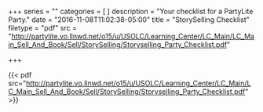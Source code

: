 +++
series = ""
categories = [
]
description = "Your checklist for a PartyLite Party."
date = "2016-11-08T11:02:38-05:00"
title = "StorySelling Checklist"
filetype = "pdf"
src = "http://partylite.vo.llnwd.net/o15/u/USOLC/Learning_Center/LC_Main/LC_Main_Sell_And_Book/Sell/StorySelling/Storyselling_Party_Checklist.pdf"

+++

{{< pdf src="http://partylite.vo.llnwd.net/o15/u/USOLC/Learning_Center/LC_Main/LC_Main_Sell_And_Book/Sell/StorySelling/Storyselling_Party_Checklist.pdf" >}}
